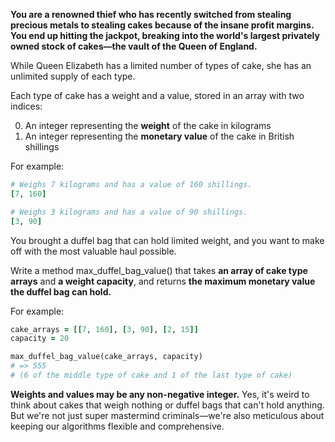 **You are a renowned thief who has recently switched from stealing precious metals to stealing cakes because of the insane profit margins. You end up hitting the jackpot, breaking into the world's largest privately owned stock of cakes—the vault of the Queen of England.**

While Queen Elizabeth has a limited number of types of cake, she has an unlimited supply of each type.

Each type of cake has a weight and a value, stored in an array with two indices:

0. An integer representing the **weight** of the cake in kilograms
1. An integer representing the **monetary value** of the cake in British shillings

For example:

```ruby
# Weighs 7 kilograms and has a value of 160 shillings.
[7, 160]

# Weighs 3 kilograms and has a value of 90 shillings.
[3, 90]
```

You brought a duffel bag that can hold limited weight, and you want to make off with the most valuable haul possible.

Write a method max_duffel_bag_value() that takes **an array of cake type arrays** and **a weight capacity**, and returns **the maximum monetary value the duffel bag can hold.**

For example:

```ruby
cake_arrays = [[7, 160], [3, 90], [2, 15]]
capacity = 20

max_duffel_bag_value(cake_arrays, capacity)
# => 555
# (6 of the middle type of cake and 1 of the last type of cake)
```

**Weights and values may be any non-negative integer.** Yes, it's weird to think about cakes that weigh nothing or duffel bags that can't hold anything. But we're not just super mastermind criminals—we're also meticulous about keeping our algorithms flexible and comprehensive.

